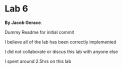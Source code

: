 Lab 6
======
**By Jacob Gerace**.

Dummy Readme for initial commit

I believe all of the lab has been correctly implemented

I did not collaborate or discus this lab with anyone else

I spent around 2.5hrs on this lab
